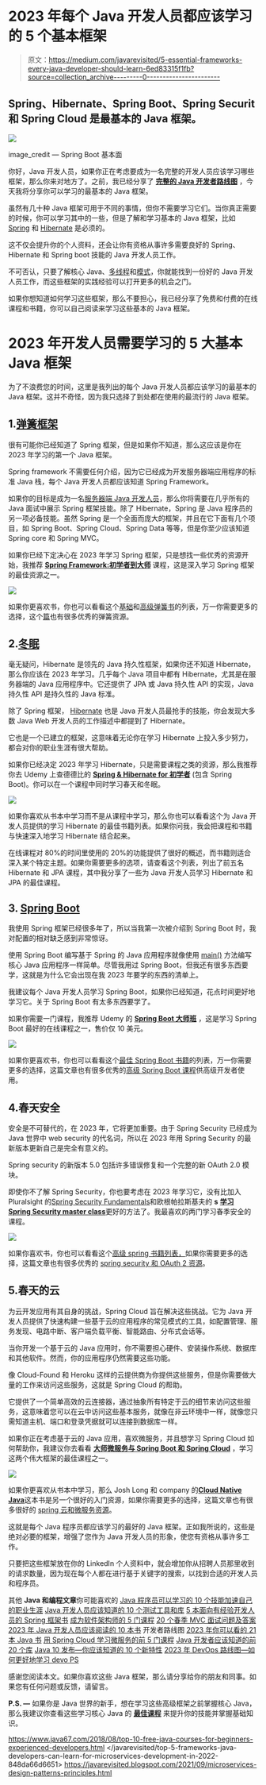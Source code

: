 # 2023 年每个 Java 开发人员都应该学习的 5 个基本框架

> 原文：<https://medium.com/javarevisited/5-essential-frameworks-every-java-developer-should-learn-6ed83315f1fb?source=collection_archive---------0----------------------->

## Spring、Hibernate、Spring Boot、Spring Securit 和 Spring Cloud 是最基本的 Java 框架。

[![](img/08ee20caec3377c1bdafad3903701c64.png)](https://pluralsight.pxf.io/c/1193463/424552/7490?u=https%3A%2F%2Fwww.pluralsight.com%2Fcourses%2Fspring-boot-fundamentals)

image_credit — Spring Boot 基本面

你好，Java 开发人员，如果你正在考虑要成为一名完整的开发人员应该学习哪些框架，那么你来对地方了。之前，我已经分享了 [**完整的 Java 开发者路线图**](https://javarevisited.blogspot.com/2019/10/the-java-developer-roadmap.html) ，今天我将分享你可以学习的最基本的 Java 框架。

虽然有几十种 Java 框架可用于不同的事情，但你不需要学习它们。当你真正需要的时候，你可以学习其中的一些，但是了解和学习基本的 Java 框架，比如 [Spring](/javarevisited/10-best-online-courses-to-learn-spring-framework-in-2020-f7f73599c2fd) 和 [Hibernate](/javarevisited/top-5-hibernate-online-training-courses-for-beginners-and-advance-java-programmers-469460596b2b) 是必须的。

这不仅会提升你的个人资料，还会让你有资格从事许多需要良好的 Spring、Hibernate 和 Spring boot 技能的 Java 开发人员工作。

不可否认，只要了解核心 Java、[多线程](https://javarevisited.blogspot.com/2018/06/top-5-java-multithreading-and-concurrency-courses-experienced-programmers.html)和[模式](/javarevisited/7-best-online-courses-to-learn-object-oriented-design-pattern-in-java-749b6399af59)，你就能找到一份好的 Java 开发人员工作，而这些框架的实践经验可以打开更多的机会之门。

如果你想知道如何学习这些框架，那么不要担心，我已经分享了免费和付费的在线课程和书籍，你可以自己阅读来学习这些基本的 Java 框架。

# 2023 年开发人员需要学习的 5 大基本 Java 框架

为了不浪费您的时间，这里是我列出的每个 Java 开发人员都应该学习的最基本的 Java 框架。这并不奇怪，因为我只选择了到处都在使用的最流行的 Java 框架。

## 1.[弹簧框架](https://spring.io/)

很有可能你已经知道了 Spring 框架，但是如果你不知道，那么这应该是你在 2023 年学习的第一个 Java 框架。

Spring framework 不需要任何介绍，因为它已经成为开发服务器端应用程序的标准 Java 栈，每个 Java 开发人员都应该知道 Spring Framework。

如果你的目标是成为一名[服务器端 Java 开发人员](/javarevisited/top-10-frameworks-full-stack-java-developers-can-learn-in-2020-5995021401e5)，那么你将需要在几乎所有的 Java 面试中展示 Spring 框架技能。除了 Hibernate，Spring 是 Java 程序员的另一项必备技能。虽然 Spring 是一个全面而庞大的框架，并且在它下面有几个项目，如 Spring Boot、Spring Cloud、Spring Data 等等，但是你至少应该知道 Spring core 和 Spring MVC。

如果你已经下定决心在 2023 年学习 Spring 框架，只是想找一些优秀的资源开始，我推荐 [**Spring Framework:初学者到大师**](https://click.linksynergy.com/fs-bin/click?id=JVFxdTr9V80&subid=0&offerid=323058.1&type=10&tmpid=14538&RD_PARM1=https%3A%2F%2Fwww.udemy.com%2Fspring-framework-5-beginner-to-guru%2F) 课程，这是深入学习 Spring 框架的最佳资源之一。

[![](img/1f0560b7f287d1435137eb44285c892d.png)](https://click.linksynergy.com/fs-bin/click?id=JVFxdTr9V80&subid=0&offerid=323058.1&type=10&tmpid=14538&RD_PARM1=https%3A%2F%2Fwww.udemy.com%2Fspring-framework-5-beginner-to-guru%2F)

如果你更喜欢书，你也可以看看这个[基础](https://www.java67.com/2016/12/5-spring-framework-books-for-java-programmers.html)和[高级弹簧书](https://javarevisited.blogspot.com/2018/04/5-spring-framework-books-experienced-Java-developers-2018.html)的列表，万一你需要更多的选择，这个[篇](https://javarevisited.blogspot.com/2018/06/top-6-spring-framework-online-courses-Java-programmers.html)也有很多优秀的弹簧资源。

## 2.[冬眠](https://hibernate.org/)

毫无疑问，Hibernate 是领先的 Java 持久性框架，如果你还不知道 Hibernate，那么你应该在 2023 年学习。几乎每个 Java 项目中都有 Hibernate，尤其是在服务器端的 Java 应用程序中。它还提供了 JPA 或 Java 持久性 API 的实现，Java 持久性 API 是持久性的 Java 标准。

除了 Spring 框架， [Hibernate](/javarevisited/top-5-hibernate-online-training-courses-for-beginners-and-advance-java-programmers-469460596b2b) 也是 Java 开发人员最抢手的技能，你会发现大多数 Java Web 开发人员的工作描述中都提到了 Hibernate。

它也是一个已建立的框架，这意味着无论你在学习 Hibernate 上投入多少努力，都会对你的职业生涯有很大帮助。

如果你已经决定 2023 年学习 Hibernate，只是需要课程之类的资源，那么我推荐你去 Udemy 上查德德比的 [**Spring & Hibernate for 初学者**](https://click.linksynergy.com/deeplink?id=JVFxdTr9V80&mid=39197&murl=https%3A%2F%2Fwww.udemy.com%2Fcourse%2Fspring-hibernate-tutorial%2F) (包含 Spring Boot)。你可以在一个课程中同时学习春天和冬眠。

[![](img/b84865615e1d6a78f2810048c66f5a1a.png)](https://click.linksynergy.com/deeplink?id=JVFxdTr9V80&mid=39197&murl=https%3A%2F%2Fwww.udemy.com%2Fcourse%2Fspring-hibernate-tutorial%2F)

如果你喜欢从书本中学习而不是从课程中学习，那么你也可以看看这个为 Java 开发人员提供的学习 Hibernate 的最佳书籍列表。如果你问我，我会把课程和书籍与快速深入地学习 Hibernate 结合起来。

在线课程对 80%的时间里使用的 20%的功能提供了很好的概述，而书籍则适合深入某个特定主题。如果你需要更多的选项，请查看这个列表，列出了前五名 Hibernate 和 JPA 课程，其中我分享了一些为 Java 开发人员学习 Hibernate 和 JPA 的最佳课程。

## 3. [Spring Boot](https://spring.io/projects/spring-boot)

我使用 Spring 框架已经很多年了，所以当我第一次被介绍到 Spring Boot 时，我对配置的相对缺乏感到非常惊讶。

使用 Spring Boot 编写基于 Spring 的 Java 应用程序就像使用 [main()](http://www.java67.com/2014/02/can-you-run-java-program-without-main-method.html) 方法编写核心 Java 应用程序一样简单。尽管我用过 Spring Boot，但我还有很多东西要学，这就是为什么它会出现在我 2023 年要学的东西的清单上。

我建议每个 Java 开发人员学习 Spring Boot，如果你已经知道，花点时间更好地学习它。关于 Spring Boot 有太多东西要学了。

如果你需要一门课程，我推荐 Udemy 的 [**Spring Boot 大师班**](https://click.linksynergy.com/fs-bin/click?id=JVFxdTr9V80&subid=0&offerid=323058.1&type=10&tmpid=14538&RD_PARM1=https%3A%2F%2Fwww.udemy.com%2Fspring-boot-intro%2F) ，这是学习 Spring Boot 最好的在线课程之一，售价仅 10 美元。

[![](img/96678bff93d02f70828625690ae03164.png)](https://click.linksynergy.com/fs-bin/click?id=JVFxdTr9V80&subid=0&offerid=323058.1&type=10&tmpid=14538&RD_PARM1=https%3A%2F%2Fwww.udemy.com%2Fspring-boot-intro%2F)

如果你更喜欢书，你也可以看看这个[最佳 Spring Boot 书籍](/hackernoon/top-5-spring-boot-and-spring-cloud-books-for-java-developers-75df155dcedc?source=---------23------------------)的列表，万一你需要更多的选择，这篇文章也有很多优秀的[高级 Spring Boot 课程](/javarevisited/10-advanced-spring-boot-courses-for-experienced-java-developers-5e57606816bd?source=collection_home---4------0-----------------------)供高级开发者使用。

## 4.春天安全

安全是不可替代的，在 2023 年，它将更加重要。由于 Spring Security 已经成为 Java 世界中 web security 的代名词，所以在 2023 年用 Spring Security 的最新版本更新自己是完全有意义的。

Spring security 的新版本 5.0 包括许多错误修复和一个完整的新 OAuth 2.0 模块。

即使你不了解 Spring Security，你也要考虑在 2023 年学习它，没有比加入 Pluralsight 的[Spring Security Fundamentals](https://pluralsight.pxf.io/c/1193463/424552/7490?u=https%3A%2F%2Fwww.pluralsight.com%2Fcourses%2Fspring-security-fundamentals)和欧根帕拉斯基夫的 **s** [**学习 Spring Security master class**](https://courses.baeldung.com/p/learn-spring-security-the-master-class?utm_source=javarevisited&utm_medium=web&utm_campaign=lss&affcode=22136_bkwjs9xa)更好的方法了。我最喜欢的两门学习春季安全的课程。

[![](img/1e65bb177198b491e7816a5a92ae5150.png)](https://pluralsight.pxf.io/c/1193463/424552/7490?u=https%3A%2F%2Fwww.pluralsight.com%2Fcourses%2Fspring-security-fundamentals)

如果你喜欢书，你也可以看看这个[高级 spring 书籍列表，](/javarevisited/5-advanced-spring-framework-books-experienced-java-developers-should-read-in-2020-best-of-lot-2a786fc5ad31?source=---------6-----------------------)如果你需要更多的选择，这篇文章也有很多优秀的 [spring security 和 OAuth 2 资源](/javarevisited/top-10-courses-to-learn-spring-security-and-oauth2-with-spring-boot-for-java-developers-8f0222d6066d?source=---------5-----------------------)。

## 5.春天的云

为云开发应用有其自身的挑战，Spring Cloud 旨在解决这些挑战。它为 Java 开发人员提供了快速构建一些基于云的应用程序的常见模式的工具，如配置管理、服务发现、电路中断、客户端负载平衡、智能路由、分布式会话等。

当你开发一个基于云的 Java 应用时，你不需要担心硬件、安装操作系统、数据库和其他软件。然而，你的应用程序仍然需要这些功能。

像 Cloud-Found 和 Heroku 这样的云提供商为你提供这些服务，但是你需要做大量的工作来访问这些服务，这就是 Spring Cloud 的帮助。

它提供了一个简单高效的云连接器，通过抽象所有特定于云的细节来访问这些服务，这意味着您可以在云中访问这些基本服务，就像在非云环境中一样，就像您只需知道主机、端口和登录凭据就可以连接到数据库一样。

如果你正在考虑基于云的 Java 应用，喜欢微服务，并且想学习 Spring Cloud 如何帮助你，我建议你去看看 [**大师微服务与 Spring Boot 和 Spring Cloud**](https://click.linksynergy.com/fs-bin/click?id=JVFxdTr9V80&subid=0&offerid=323058.1&type=10&tmpid=14538&RD_PARM1=https%3A%2F%2Fwww.udemy.com%2Fmicroservices-with-spring-boot-and-spring-cloud%2F) ，学习这两个伟大框架的最佳课程之一。

[![](img/5b1fe1cc045e3d78141a878f7887df45.png)](https://click.linksynergy.com/fs-bin/click?id=JVFxdTr9V80&subid=0&offerid=323058.1&type=10&tmpid=14538&RD_PARM1=https%3A%2F%2Fwww.udemy.com%2Fmicroservices-with-spring-boot-and-spring-cloud%2F)

如果你更喜欢从书本中学习，那么 Josh Long 和 company 的[**Cloud Native Java**](https://www.amazon.com/Cloud-Native-Java-Designing-Resilient/dp/1449374646?tag=javamysqlanta-20)这本书是另一个很好的入门资源，如果你需要更多的选择，这篇文章也有很多很好的 [spring 云和微服务资源](/javarevisited/5-best-courses-to-learn-spring-cloud-and-microservices-1ddea1af7012)。

这就是每个 Java 程序员都应该学习的最好的 Java 框架。正如我所说的，这些是绝对必要的框架，增强了您作为 Java 开发人员的形象，使您有资格从事许多工作。

只要把这些框架放在你的 LinkedIn 个人资料中，就会增加你从招聘人员那里收到的请求数量，因为现在每个人都在进行基于关键字的搜索，以找到合适的开发人员和程序员。

其他 **Java 和编程文章**你可能喜欢的
[Java 程序员可以学习的 10 个技能加速自己的职业生涯](https://dev.to/javinpaul/10-skills-java-programmer-can-learn-to-accelerate-their-career-3nlh?fbclid=IwAR19fdBhg3zriyqcZyo9CfvMSHW_xKmNggTndkN-fFFfMaWH6VHG5T_Z6Rc)
[Java 开发人员应该知道的 10 个测试工具和库](http://javarevisited.blogspot.sg/2018/01/10-unit-testing-and-integration-tools-for-java-programmers.html)
[5 本面向有经验开发人员的 Spring 框架书](http://javarevisited.blogspot.sg/2018/04/5-spring-framework-books-experienced-Java-developers-2018.html)
[成为软件架构师的 5 门课程](/javarevisited/top-5-courses-to-learn-software-architecture-in-2020-best-of-lot-5d34ebc52e9)
[20 个春季 MVC 面试问题及答案](http://javarevisited.blogspot.sg/2018/02/top-20-spring-rest-interview-questions-answers-java.html#axzz57Kv4wGXe)
[2023 年 Java 开发人员应该阅读的 10 本书](http://www.java67.com/2018/02/10-books-java-developers-should-read-in.html)
开发者路线图
[2023 年你可以看的 21 本 Java 书](/javarevisited/10-books-java-developers-should-read-in-2020-e6222f25cc72)
[用 Spring Cloud 学习微服务的前 5 门课程](http://javarevisited.blogspot.sg/2018/02/top-5-spring-microservices-courses-with-spring-boot-and-spring-cloud.html)
[Java 开发者应该知道的前 20 个库](https://javarevisited.blogspot.com/2018/01/top-20-libraries-and-apis-for-java-programmers.html)
[Java 10 发布—你应该知道的 10 个新特性](http://javarevisited.blogspot.sg/2018/03/java-10-released-10-new-features-java.html)
[2023 年 DevOps 路线图—如何更好地学习 devo PS](https://javarevisited.blogspot.com/2018/09/the-2018-devops-roadmap-your-guide-to-become-DevOps-Engineer.html)

感谢您阅读本文。如果你喜欢这些 Java 框架，那么请分享给你的朋友和同事。如果您有任何问题或反馈，请留言。

**P.S. —** 如果你是 Java 世界的新手，想在学习这些高级框架之前掌握核心 Java，那么我建议你查看这些学习核心 Java 的 [**最佳课程**](/javarevisited/top-5-java-online-courses-for-beginners-best-of-lot-1e1e240a758) 来提升你的技能并掌握基础知识。

<https://www.java67.com/2018/08/top-10-free-java-courses-for-beginners-experienced-developers.html>  </javarevisited/top-5-frameworks-java-developers-can-learn-for-microservices-development-in-2022-848da66d6651>  <https://javarevisited.blogspot.com/2021/09/microservices-design-patterns-principles.html> 